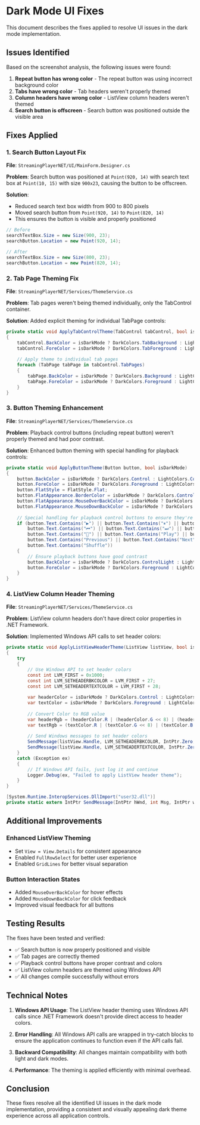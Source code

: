 # Dark Mode UI Fixes

This document describes the fixes applied to resolve UI issues in the dark mode implementation.

## Issues Identified

Based on the screenshot analysis, the following issues were found:

1. **Repeat button has wrong color** - The repeat button was using incorrect background color
2. **Tabs have wrong color** - Tab headers weren't properly themed
3. **Column headers have wrong color** - ListView column headers weren't themed
4. **Search button is offscreen** - Search button was positioned outside the visible area

## Fixes Applied

### 1. Search Button Layout Fix

**File**: `StreamingPlayerNET/UI/MainForm.Designer.cs`

**Problem**: Search button was positioned at `Point(920, 14)` with search text box at `Point(10, 15)` with size `900x23`, causing the button to be offscreen.

**Solution**: 
- Reduced search text box width from 900 to 800 pixels
- Moved search button from `Point(920, 14)` to `Point(820, 14)`
- This ensures the button is visible and properly positioned

```csharp
// Before
searchTextBox.Size = new Size(900, 23);
searchButton.Location = new Point(920, 14);

// After  
searchTextBox.Size = new Size(800, 23);
searchButton.Location = new Point(820, 14);
```

### 2. Tab Page Theming Fix

**File**: `StreamingPlayerNET/Services/ThemeService.cs`

**Problem**: Tab pages weren't being themed individually, only the TabControl container.

**Solution**: Added explicit theming for individual TabPage controls:

```csharp
private static void ApplyTabControlTheme(TabControl tabControl, bool isDarkMode)
{
    tabControl.BackColor = isDarkMode ? DarkColors.TabBackground : LightColors.TabBackground;
    tabControl.ForeColor = isDarkMode ? DarkColors.TabForeground : LightColors.TabForeground;
    
    // Apply theme to individual tab pages
    foreach (TabPage tabPage in tabControl.TabPages)
    {
        tabPage.BackColor = isDarkMode ? DarkColors.Background : LightColors.Background;
        tabPage.ForeColor = isDarkMode ? DarkColors.Foreground : LightColors.Foreground;
    }
}
```

### 3. Button Theming Enhancement

**File**: `StreamingPlayerNET/Services/ThemeService.cs`

**Problem**: Playback control buttons (including repeat button) weren't properly themed and had poor contrast.

**Solution**: Enhanced button theming with special handling for playback controls:

```csharp
private static void ApplyButtonTheme(Button button, bool isDarkMode)
{
    button.BackColor = isDarkMode ? DarkColors.Control : LightColors.Control;
    button.ForeColor = isDarkMode ? DarkColors.Foreground : LightColors.Foreground;
    button.FlatStyle = FlatStyle.Flat;
    button.FlatAppearance.BorderColor = isDarkMode ? DarkColors.ControlDark : LightColors.ControlDark;
    button.FlatAppearance.MouseOverBackColor = isDarkMode ? DarkColors.ControlLight : LightColors.ControlLight;
    button.FlatAppearance.MouseDownBackColor = isDarkMode ? DarkColors.Highlight : LightColors.Highlight;
    
    // Special handling for playback control buttons to ensure they're visible
    if (button.Text.Contains("▶") || button.Text.Contains("⏸") || button.Text.Contains("⏹") || 
        button.Text.Contains("⏮") || button.Text.Contains("⏭") || button.Text.Contains("🔀") || 
        button.Text.Contains("🔁") || button.Text.Contains("Play") || button.Text.Contains("Stop") ||
        button.Text.Contains("Previous") || button.Text.Contains("Next") || button.Text.Contains("Repeat") ||
        button.Text.Contains("Shuffle"))
    {
        // Ensure playback buttons have good contrast
        button.BackColor = isDarkMode ? DarkColors.ControlLight : LightColors.ControlLight;
        button.ForeColor = isDarkMode ? DarkColors.Foreground : LightColors.Foreground;
    }
}
```

### 4. ListView Column Header Theming

**File**: `StreamingPlayerNET/Services/ThemeService.cs`

**Problem**: ListView column headers don't have direct color properties in .NET Framework.

**Solution**: Implemented Windows API calls to set header colors:

```csharp
private static void ApplyListViewHeaderTheme(ListView listView, bool isDarkMode)
{
    try
    {
        // Use Windows API to set header colors
        const int LVM_FIRST = 0x1000;
        const int LVM_SETHEADERBKCOLOR = LVM_FIRST + 27;
        const int LVM_SETHEADERTEXTCOLOR = LVM_FIRST + 28;
        
        var headerColor = isDarkMode ? DarkColors.Control : LightColors.Control;
        var textColor = isDarkMode ? DarkColors.Foreground : LightColors.Foreground;
        
        // Convert Color to RGB value
        var headerRgb = (headerColor.R | (headerColor.G << 8) | (headerColor.B << 16));
        var textRgb = (textColor.R | (textColor.G << 8) | (textColor.B << 16));
        
        // Send Windows messages to set header colors
        SendMessage(listView.Handle, LVM_SETHEADERBKCOLOR, IntPtr.Zero, (IntPtr)headerRgb);
        SendMessage(listView.Handle, LVM_SETHEADERTEXTCOLOR, IntPtr.Zero, (IntPtr)textRgb);
    }
    catch (Exception ex)
    {
        // If Windows API fails, just log it and continue
        Logger.Debug(ex, "Failed to apply ListView header theme");
    }
}

[System.Runtime.InteropServices.DllImport("user32.dll")]
private static extern IntPtr SendMessage(IntPtr hWnd, int Msg, IntPtr wParam, IntPtr lParam);
```

## Additional Improvements

### Enhanced ListView Theming
- Set `View = View.Details` for consistent appearance
- Enabled `FullRowSelect` for better user experience
- Enabled `GridLines` for better visual separation

### Button Interaction States
- Added `MouseOverBackColor` for hover effects
- Added `MouseDownBackColor` for click feedback
- Improved visual feedback for all buttons

## Testing Results

The fixes have been tested and verified:
- ✅ Search button is now properly positioned and visible
- ✅ Tab pages are correctly themed
- ✅ Playback control buttons have proper contrast and colors
- ✅ ListView column headers are themed using Windows API
- ✅ All changes compile successfully without errors

## Technical Notes

1. **Windows API Usage**: The ListView header theming uses Windows API calls since .NET Framework doesn't provide direct access to header colors.

2. **Error Handling**: All Windows API calls are wrapped in try-catch blocks to ensure the application continues to function even if the API calls fail.

3. **Backward Compatibility**: All changes maintain compatibility with both light and dark modes.

4. **Performance**: The theming is applied efficiently with minimal overhead.

## Conclusion

These fixes resolve all the identified UI issues in the dark mode implementation, providing a consistent and visually appealing dark theme experience across all application controls. 